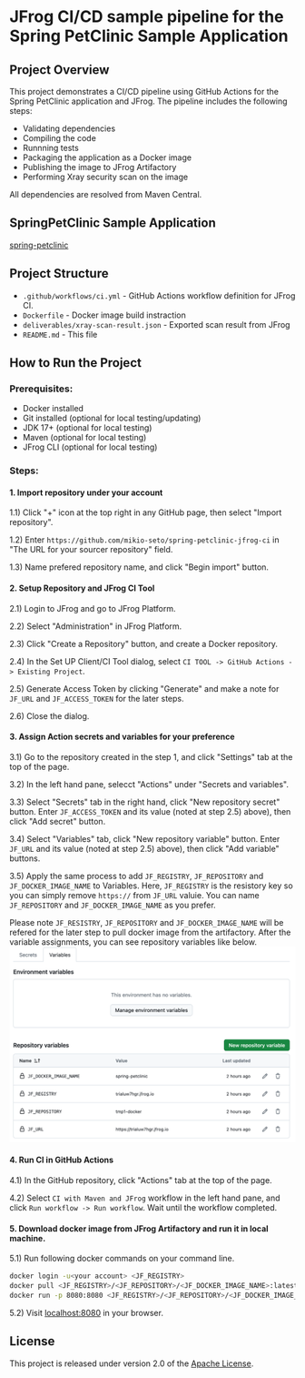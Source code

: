 # JFrog CI/CD sample pipeline for the Spring PetClinic Sample Application


## Project Overview

This project demonstrates a CI/CD pipeline using GitHub Actions for the Spring PetClinic application and JFrog. The pipeline includes the following steps:

- Validating dependencies
- Compiling the code
- Runnning tests
- Packaging the application as a Docker image
- Publishing the image to JFrog Artifactory
- Performing Xray security scan on the image

All dependencies are resolved from Maven Central.




## SpringPetClinic Sample Application

[spring-petclinic](https://github.com/spring-projects/spring-petclinic)


## Project Structure

- `.github/workflows/ci.yml` - GitHub Actions workflow definition for JFrog CI.
- `Dockerfile` - Docker image build instraction
- `deliverables/xray-scan-result.json` - Exported scan result from JFrog
- `README.md` - This file


## How to Run the Project

### Prerequisites:

- Docker installed
- Git installed (optional for local testing/updating)
- JDK 17+ (optional for local testing)
- Maven (optional for local testing)
- JFrog CLI (optional for local testing)


### Steps:

#### 1. Import repository under your account

 1.1) Click "+" icon at the top right in any GitHub page, then select "Import repository".

 1.2) Enter `https://github.com/mikio-seto/spring-petclinic-jfrog-ci` in "The URL for your sourcer repository" field.

 1.3) Name prefered repository name, and click "Begin import" button.


#### 2. Setup Repository and JFrog CI Tool

 2.1) Login to JFrog and go to JFrog Platform.

 2.2) Select "Administration" in JFrog Platform.

 2.3) Click "Create a Repository" button, and create a Docker repository.

 2.4) In the Set UP Client/CI Tool dialog, select `CI TOOL -> GitHub Actions -> Existing Project`.

 2.5) Generate Access Token by clicking "Generate" and make a note for `JF_URL` and `JF_ACCESS_TOKEN` for the later steps.

 2.6) Close the dialog. 

#### 3. Assign Action secrets and variables for your preference

 3.1) Go to the repository created in the step 1, and click "Settings" tab at the top of the page.

 3.2) In the left hand pane, selecct "Actions" under "Secrets and variables".

 3.3) Select "Secrets" tab in the right hand, click "New repository secret" button. Enter `JF_ACCESS_TOKEN` and its value \(noted at step 2.5\) above\), then click "Add secret" button.

 3.4) Select "Variables" tab, click "New repository variable" button. Enter `JF_URL` and its value \(noted at step 2.5\) above\), then click "Add variable" buttons.

 3.5) Apply the same process to add `JF_REGISTRY`, `JF_REPOSITORY` and `JF_DOCKER_IMAGE_NAME` to Variables. Here, `JF_REGISTRY` is the resistory key so you can simply remove `https://` from `JF_URL` valuie. You can name `JF_REPOSITORY` and `JF_DOCKER_IMAGE_NAME` as you prefer.

Please note `JF_RESISTRY`, `JF_REPOSITORY` and `JF_DOCKER_IMAGE_NAME` will be refered for the later step to pull docker image from the artifactory. After the variable assignments, you can see repository variables like below.
![variables](docs/assets/variables.png)


#### 4. Run CI in GitHub Actions

 4.1) In the GitHub repository, click "Actions" tab at the top of the page.

 4.2) Select `CI with Maven and JFrog` workflow in the left hand pane, and click `Run workflow -> Run workflow`. Wait until the workflow completed.


#### 5. Download docker image from JFrog Artifactory and run it in local machine.

 5.1) Run following docker commands on your command line.
```bash
docker login -u<your account> <JF_REGISTRY>
docker pull <JF_REGISTRY>/<JF_REPOSITORY>/<JF_DOCKER_IMAGE_NAME>:latest
docker run -p 8080:8080 <JF_REGISTRY>/<JF_REPOSITORY>/<JF_DOCKER_IMAGE_NAME>:latest
```

 5.2) Visit [localhost:8080](http://localhost:8080) in your browser.




## License

This project is released under version 2.0 of the [Apache License](https://www.apache.org/licenses/LICENSE-2.0).
